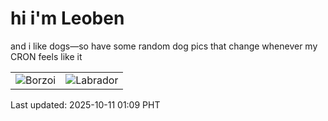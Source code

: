 # hi i'm Leoben

and i like dogs—so have some random dog pics that change whenever my CRON feels like it

|  |  |
|--------|----------|
| ![Borzoi](https://random-dog-vercel.vercel.app/api/random-borzoi?v=1760116176) | ![Labrador](https://random-dog-vercel.vercel.app/api/random-labrador?v=1760116176) |

Last updated: 2025-10-11 01:09 PHT
